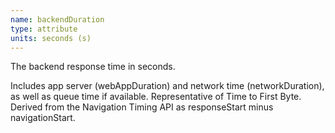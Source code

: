 ```yaml
---
name: backendDuration
type: attribute
units: seconds (s)
---
```


The backend response time in seconds.

Includes app server (webAppDuration) and network time (networkDuration), as well as queue time if available. Representative of Time to First Byte. Derived from the Navigation Timing API as responseStart minus navigationStart.